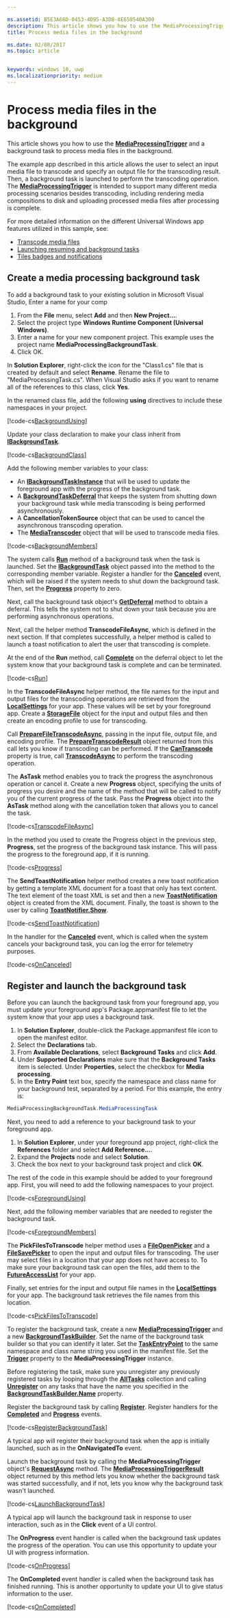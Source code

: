 ```yaml
---

ms.assetid: B5E3A66D-0453-4D95-A3DB-8E650540A300
description: This article shows you how to use the MediaProcessingTrigger and a background task to process media files in the background.
title: Process media files in the background

ms.date: 02/08/2017
ms.topic: article


keywords: windows 10, uwp
ms.localizationpriority: medium
---
```


# Process media files in the background



This article shows you how to use the [**MediaProcessingTrigger**](https://msdn.microsoft.com/library/windows/apps/dn806005) and a background task to process media files in the background.

The example app described in this article allows the user to select an input media file to transcode and specify an output file for the transcoding result. Then, a background task is launched to perform the transcoding operation. The [**MediaProcessingTrigger**](https://msdn.microsoft.com/library/windows/apps/dn806005) is intended to support many different media processing scenarios besides transcoding, including rendering media compositions to disk and uploading processed media files after processing is complete.

For more detailed information on the different Universal Windows app features utilized in this sample, see:

-   [Transcode media files](transcode-media-files.md)
-   [Launching resuming and background tasks](https://msdn.microsoft.com/library/windows/apps/mt227652)
-   [Tiles badges and notifications](https://msdn.microsoft.com/library/windows/apps/mt185606)

## Create a media processing background task

To add a background task to your existing solution in Microsoft Visual Studio, Enter a name for your comp

1.  From the **File** menu, select **Add** and then **New Project...**.
2.  Select the project type **Windows Runtime Component (Universal Windows)**.
3.  Enter a name for your new component project. This example uses the project name **MediaProcessingBackgroundTask**.
4.  Click OK.

In **Solution Explorer**, right-click the icon for the "Class1.cs" file that is created by default and select **Rename**. Rename the file to "MediaProcessingTask.cs". When Visual Studio asks if you want to rename all of the references to this class, click **Yes**.

In the renamed class file, add the following **using** directives to include these namespaces in your project.
                                  
[!code-cs[BackgroundUsing](./code/MediaProcessingTriggerWin10/cs/MediaProcessingBackgroundTask/MediaProcessingTask.cs#SnippetBackgroundUsing)]

Update your class declaration to make your class inherit from [**IBackgroundTask**](https://msdn.microsoft.com/library/windows/apps/br224794).

[!code-cs[BackgroundClass](./code/MediaProcessingTriggerWin10/cs/MediaProcessingBackgroundTask/MediaProcessingTask.cs#SnippetBackgroundClass)]

Add the following member variables to your class:

-   An [**IBackgroundTaskInstance**](https://msdn.microsoft.com/library/windows/apps/br224797) that will be used to update the foreground app with the progress of the background task.
-   A [**BackgroundTaskDeferral**](https://msdn.microsoft.com/library/windows/apps/hh700499) that keeps the system from shutting down your background task while media transcoding is being performed asynchronously.
-   A **CancellationTokenSource** object that can be used to cancel the asynchronous transcoding operation.
-   The [**MediaTranscoder**](https://msdn.microsoft.com/library/windows/apps/br207080) object that will be used to transcode media files.

[!code-cs[BackgroundMembers](./code/MediaProcessingTriggerWin10/cs/MediaProcessingBackgroundTask/MediaProcessingTask.cs#SnippetBackgroundMembers)]

The system calls [**Run**](https://msdn.microsoft.com/library/windows/apps/br224811) method of a background task when the task is launched. Set the [**IBackgroundTask**](https://msdn.microsoft.com/library/windows/apps/br224794) object passed into the method to the corresponding member variable. Register a handler for the [**Canceled**](https://msdn.microsoft.com/library/windows/apps/br224798) event, which will be raised if the system needs to shut down the background task. Then, set the [**Progress**](https://msdn.microsoft.com/library/windows/apps/br224800) property to zero.

Next, call the background task object's [**GetDeferral**](https://msdn.microsoft.com/library/windows/apps/hh700507) method to obtain a deferral. This tells the system not to shut down your task because you are performing asynchronous operations.

Next, call the helper method **TranscodeFileAsync**, which is defined in the next section. If that completes successfully, a helper method is called to launch a toast notification to alert the user that transcoding is complete.

At the end of the **Run** method, call [**Complete**](https://msdn.microsoft.com/library/windows/apps/hh700504) on the deferral object to let the system know that your background task is complete and can be terminated.

[!code-cs[Run](./code/MediaProcessingTriggerWin10/cs/MediaProcessingBackgroundTask/MediaProcessingTask.cs#SnippetRun)]

In the **TranscodeFileAsync** helper method, the file names for the input and output files for the transcoding operations are retrieved from the [**LocalSettings**](https://msdn.microsoft.com/library/windows/apps/br241622) for your app. These values will be set by your foreground app. Create a [**StorageFile**](https://msdn.microsoft.com/library/windows/apps/br227171) object for the input and output files and then create an encoding profile to use for transcoding.

Call [**PrepareFileTranscodeAsync**](https://msdn.microsoft.com/library/windows/apps/hh700936), passing in the input file, output file, and encoding profile. The [**PrepareTranscodeResult**](https://msdn.microsoft.com/library/windows/apps/hh700941) object returned from this call lets you know if transcoding can be performed. If the [**CanTranscode**](https://msdn.microsoft.com/library/windows/apps/hh700942) property is true, call [**TranscodeAsync**](https://msdn.microsoft.com/library/windows/apps/hh700946) to perform the transcoding operation.

The **AsTask** method enables you to track the progress the asynchronous operation or cancel it. Create a new **Progress** object, specifying the units of progress you desire and the name of the method that will be called to notify you of the current progress of the task. Pass the **Progress** object into the **AsTask** method along with the cancellation token that allows you to cancel the task.

[!code-cs[TranscodeFileAsync](./code/MediaProcessingTriggerWin10/cs/MediaProcessingBackgroundTask/MediaProcessingTask.cs#SnippetTranscodeFileAsync)]

In the method you used to create the Progress object in the previous step, **Progress**, set the progress of the background task instance. This will pass the progress to the foreground app, if it is running.

[!code-cs[Progress](./code/MediaProcessingTriggerWin10/cs/MediaProcessingBackgroundTask/MediaProcessingTask.cs#SnippetProgress)]

The **SendToastNotification** helper method creates a new toast notification by getting a template XML document for a toast that only has text content. The text element of the toast XML is set and then a new [**ToastNotification**](https://msdn.microsoft.com/library/windows/apps/br208641) object is created from the XML document. Finally, the toast is shown to the user by calling [**ToastNotifier.Show**](https://msdn.microsoft.com/library/windows/apps/br208659).

[!code-cs[SendToastNotification](./code/MediaProcessingTriggerWin10/cs/MediaProcessingBackgroundTask/MediaProcessingTask.cs#SnippetSendToastNotification)]

In the handler for the [**Canceled**](https://msdn.microsoft.com/library/windows/apps/Windows.ApplicationModel.Background.IBackgroundTaskInstance.Canceled) event, which is called when the system cancels your background task, you can log the error for telemetry purposes.

[!code-cs[OnCanceled](./code/MediaProcessingTriggerWin10/cs/MediaProcessingBackgroundTask/MediaProcessingTask.cs#SnippetOnCanceled)]

## Register and launch the background task

Before you can launch the background task from your foreground app, you must update your foreground app's Package.appmanifest file to let the system know that your app uses a background task.

1.  In **Solution Explorer**, double-click the Package.appmanifest file icon to open the manifest editor.
2.  Select the **Declarations** tab.
3.  From **Available Declarations**, select **Background Tasks** and click **Add**.
4.  Under **Supported Declarations** make sure that the **Background Tasks** item is selected. Under **Properties**, select the checkbox for **Media processing**.
5.  In the **Entry Point** text box, specify the namespace and class name for your background test, separated by a period. For this example, the entry is:
   ```csharp
   MediaProcessingBackgroundTask.MediaProcessingTask
   ```
Next, you need to add a reference to your background task to your foreground app.
1.  In **Solution Explorer**, under your foreground app project, right-click the **References** folder and select **Add Reference...**.
2.  Expand the **Projects** node and select **Solution**.
3.  Check the box next to your background task project and click **OK**.

The rest of the code in this example should be added to your foreground app. First, you will need to add the following namespaces to your project.

[!code-cs[ForegroundUsing](./code/MediaProcessingTriggerWin10/cs/MediaProcessingTriggerWin10/MainPage.xaml.cs#SnippetForegroundUsing)]

Next, add the following member variables that are needed to register the background task.

[!code-cs[ForegroundMembers](./code/MediaProcessingTriggerWin10/cs/MediaProcessingTriggerWin10/MainPage.xaml.cs#SnippetForegroundMembers)]

The **PickFilesToTranscode** helper method uses a [**FileOpenPicker**](https://msdn.microsoft.com/library/windows/apps/br207847) and a [**FileSavePicker**](https://msdn.microsoft.com/library/windows/apps/br207871) to open the input and output files for transcoding. The user may select files in a location that your app does not have access to. To make sure your background task can open the files, add them to the [**FutureAccessList**](https://msdn.microsoft.com/library/windows/apps/br207457) for your app.

Finally, set entries for the input and output file names in the [**LocalSettings**](https://msdn.microsoft.com/library/windows/apps/br241622) for your app. The background task retrieves the file names from this location.

[!code-cs[PickFilesToTranscode](./code/MediaProcessingTriggerWin10/cs/MediaProcessingTriggerWin10/MainPage.xaml.cs#SnippetPickFilesToTranscode)]

To register the background task, create a new [**MediaProcessingTrigger**](https://msdn.microsoft.com/library/windows/apps/dn806005) and a new [**BackgroundTaskBuilder**](https://msdn.microsoft.com/library/windows/apps/br224768). Set the name of the background task builder so that you can identify it later. Set the [**TaskEntryPoint**](https://msdn.microsoft.com/library/windows/apps/br224774) to the same namespace and class name string you used in the manifest file. Set the [**Trigger**](https://msdn.microsoft.com/library/windows/apps/dn641725) property to the **MediaProcessingTrigger** instance.

Before registering the task, make sure you unregister any previously registered tasks by looping through the [**AllTasks**](https://msdn.microsoft.com/library/windows/apps/br224787) collection and calling [**Unregister**](https://msdn.microsoft.com/library/windows/apps/br229870) on any tasks that have the name you specified in the [**BackgroundTaskBuilder.Name**](https://msdn.microsoft.com/library/windows/apps/br224771) property.

Register the background task by calling [**Register**](https://msdn.microsoft.com/library/windows/apps/br224772). Register handlers for the [**Completed**](https://msdn.microsoft.com/library/windows/apps/br224788) and [**Progress**](https://msdn.microsoft.com/library/windows/apps/br224808) events.

[!code-cs[RegisterBackgroundTask](./code/MediaProcessingTriggerWin10/cs/MediaProcessingTriggerWin10/MainPage.xaml.cs#SnippetRegisterBackgroundTask)]

A typical app will register their background task when the app is initially launched, such as in the **OnNavigatedTo** event.

Launch the background task by calling the **MediaProcessingTrigger** object's [**RequestAsync**](https://msdn.microsoft.com/library/windows/apps/dn765071) method. The [**MediaProcessingTriggerResult**](https://msdn.microsoft.com/library/windows/apps/dn806007) object returned by this method lets you know whether the background task was started successfully, and if not, lets you know why the background task wasn't launched. 

[!code-cs[LaunchBackgroundTask](./code/MediaProcessingTriggerWin10/cs/MediaProcessingTriggerWin10/MainPage.xaml.cs#SnippetLaunchBackgroundTask)]

A typical app will launch the background task in response to user interaction, such as in the **Click** event of a UI control.

The **OnProgress** event handler is called when the background task updates the progress of the operation. You can use this opportunity to update your UI with progress information.

[!code-cs[OnProgress](./code/MediaProcessingTriggerWin10/cs/MediaProcessingTriggerWin10/MainPage.xaml.cs#SnippetOnProgress)]

The **OnCompleted** event handler is called when the background task has finished running. This is another opportunity to update your UI to give status information to the user.

[!code-cs[OnCompleted](./code/MediaProcessingTriggerWin10/cs/MediaProcessingTriggerWin10/MainPage.xaml.cs#SnippetOnCompleted)]


 

 




